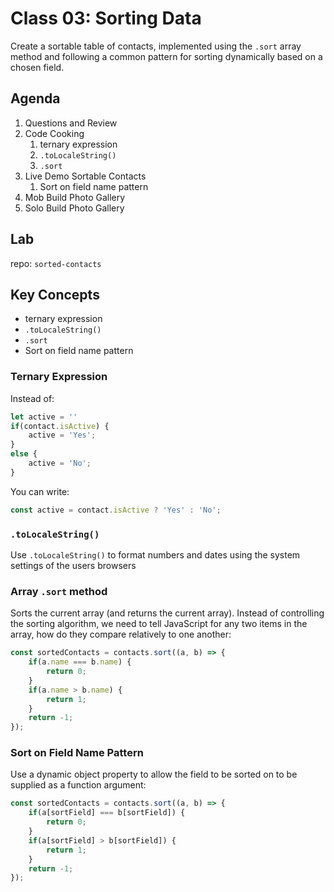 Class 03: Sorting Data
===

Create a sortable table of contacts, implemented using the `.sort` array method and following a common pattern for sorting dynamically based on a chosen field.

## Agenda

1. Questions and Review
1. Code Cooking
    1. ternary expression
    1. `.toLocaleString()`
    1. `.sort`
1. Live Demo Sortable Contacts
    1. Sort on field name pattern
1. Mob Build Photo Gallery
1. Solo Build Photo Gallery

## Lab

repo: `sorted-contacts`

## Key Concepts

* ternary expression
* `.toLocaleString()`
* `.sort`
* Sort on field name pattern

### Ternary Expression

Instead of:

```js
let active = ''
if(contact.isActive) {
    active = 'Yes';
}
else {
    active = 'No';
}
```

You can write:

```js
const active = contact.isActive ? 'Yes' : 'No';
```

### `.toLocaleString()`

Use `.toLocaleString()` to format numbers and dates
using the system settings of the users browsers

### Array `.sort` method

Sorts the current array (and returns the current array). Instead of controlling the sorting algorithm, we need to tell JavaScript for any two items in the array, how do they compare relatively to one another:

```js
const sortedContacts = contacts.sort((a, b) => {
    if(a.name === b.name) {
        return 0;
    }
    if(a.name > b.name) {
        return 1;
    }
    return -1;
});
```

### Sort on Field Name Pattern

Use a dynamic object property to allow the field
to be sorted on to be supplied as a function argument:

```js
const sortedContacts = contacts.sort((a, b) => {
    if(a[sortField] === b[sortField]) {
        return 0;
    }
    if(a[sortField] > b[sortField]) {
        return 1;
    }
    return -1;
});
```
